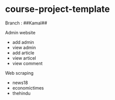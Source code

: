 # course-project-template

Branch : ##Kamal##

Admin website
  - add admin
  - view admin
  - add article
  - view articel
  - view comment

Web scraping
  - news18
  - economictimes
  - thehindu
